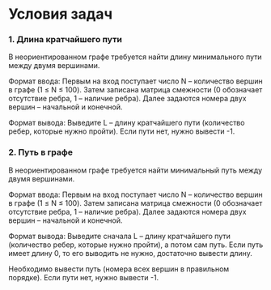 # Условия задач
### 1. Длина кратчайшего пути
В неориентированном графе требуется найти длину минимального пути между двумя вершинами.

Формат ввода: Первым на вход поступает число N – количество вершин в графе (1 ≤ N ≤ 100). Затем записана матрица смежности (0 обозначает отсутствие ребра, 1 – наличие ребра). Далее задаются номера двух вершин – начальной и конечной.

Формат вывода: Выведите L – длину кратчайшего пути (количество ребер, которые нужно пройти).
Если пути нет, нужно вывести -1.
### 2. Путь в графе
В неориентированном графе требуется найти минимальный путь между двумя вершинами.

Формат ввода: Первым на вход поступает число N – количество вершин в графе (1 ≤ N ≤ 100). Затем записана матрица смежности (0 обозначает отсутствие ребра, 1 – наличие ребра). Далее задаются номера двух вершин – начальной и конечной.

Формат вывода: Выведите сначала L – длину кратчайшего пути (количество ребер, которые нужно пройти), а потом сам путь. Если путь имеет длину 0, то его выводить не нужно, достаточно вывести длину.

Необходимо вывести путь (номера всех вершин в правильном порядке). Если пути нет, нужно вывести -1.
